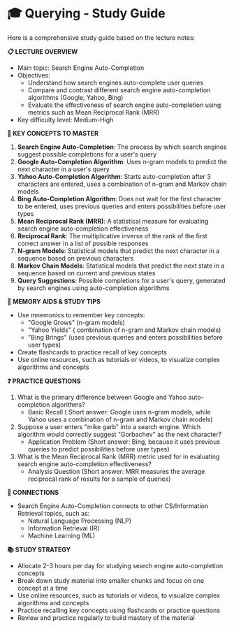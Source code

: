 # 🎓 Querying - Study Guide

Here is a comprehensive study guide based on the lecture notes:

**📋 LECTURE OVERVIEW**

* Main topic: Search Engine Auto-Completion
* Objectives:
	+ Understand how search engines auto-complete user queries
	+ Compare and contrast different search engine auto-completion algorithms (Google, Yahoo, Bing)
	+ Evaluate the effectiveness of search engine auto-completion using metrics such as Mean Reciprocal Rank (MRR)
* Key difficulty level: Medium-High

**🎯 KEY CONCEPTS TO MASTER**

1. **Search Engine Auto-Completion**: The process by which search engines suggest possible completions for a user's query
2. **Google Auto-Completion Algorithm**: Uses n-gram models to predict the next character in a user's query
3. **Yahoo Auto-Completion Algorithm**: Starts auto-completion after 3 characters are entered, uses a combination of n-gram and Markov chain models
4. **Bing Auto-Completion Algorithm**: Does not wait for the first character to be entered, uses previous queries and enters possibilities before user types
5. **Mean Reciprocal Rank (MRR)**: A statistical measure for evaluating search engine auto-completion effectiveness
6. **Reciprocal Rank**: The multiplicative inverse of the rank of the first correct answer in a list of possible responses
7. **N-gram Models**: Statistical models that predict the next character in a sequence based on previous characters
8. **Markov Chain Models**: Statistical models that predict the next state in a sequence based on current and previous states
9. **Query Suggestions**: Possible completions for a user's query, generated by search engines using auto-completion algorithms

**🧠 MEMORY AIDS & STUDY TIPS**

* Use mnemonics to remember key concepts:
	+ "Google Grows" (n-gram models)
	+ "Yahoo Yields" ( combination of n-gram and Markov chain models)
	+ "Bing Brings" (uses previous queries and enters possibilities before user types)
* Create flashcards to practice recall of key concepts
* Use online resources, such as tutorials or videos, to visualize complex algorithms and concepts

**❓ PRACTICE QUESTIONS**

1. What is the primary difference between Google and Yahoo auto-completion algorithms?
	+ Basic Recall ( Short answer: Google uses n-gram models, while Yahoo uses a combination of n-gram and Markov chain models)
2. Suppose a user enters "mike garb" into a search engine. Which algorithm would correctly suggest "Gorbachev" as the next character?
	+ Application Problem (Short answer: Bing, because it uses previous queries to predict possibilities before user types)
3. What is the Mean Reciprocal Rank (MRR) metric used for in evaluating search engine auto-completion effectiveness?
	+ Analysis Question (Short answer: MRR measures the average reciprocal rank of results for a sample of queries)

**🔗 CONNECTIONS**

* Search Engine Auto-Completion connects to other CS/Information Retrieval topics, such as:
	+ Natural Language Processing (NLP)
	+ Information Retrieval (IR)
	+ Machine Learning (ML)

**📚 STUDY STRATEGY**

* Allocate 2-3 hours per day for studying search engine auto-completion concepts
* Break down study material into smaller chunks and focus on one concept at a time
* Use online resources, such as tutorials or videos, to visualize complex algorithms and concepts
* Practice recalling key concepts using flashcards or practice questions
* Review and practice regularly to build mastery of the material